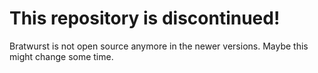 # This repository is discontinued!

Bratwurst is not open source anymore in the newer versions. Maybe this might change some time.
